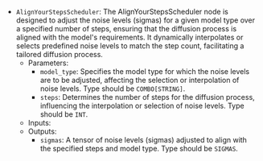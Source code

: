 - `AlignYourStepsScheduler`: The AlignYourStepsScheduler node is designed to adjust the noise levels (sigmas) for a given model type over a specified number of steps, ensuring that the diffusion process is aligned with the model's requirements. It dynamically interpolates or selects predefined noise levels to match the step count, facilitating a tailored diffusion process.
    - Parameters:
        - `model_type`: Specifies the model type for which the noise levels are to be adjusted, affecting the selection or interpolation of noise levels. Type should be `COMBO[STRING]`.
        - `steps`: Determines the number of steps for the diffusion process, influencing the interpolation or selection of noise levels. Type should be `INT`.
    - Inputs:
    - Outputs:
        - `sigmas`: A tensor of noise levels (sigmas) adjusted to align with the specified steps and model type. Type should be `SIGMAS`.
